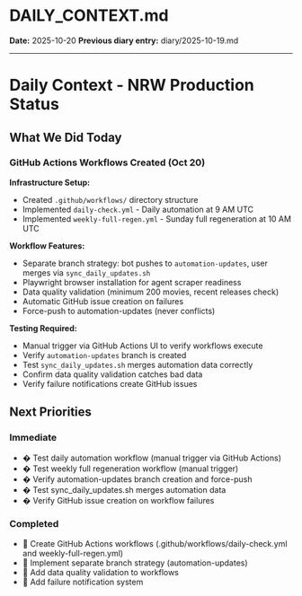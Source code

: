 # DAILY_CONTEXT.md
**Date:** 2025-10-20
**Previous diary entry:** diary/2025-10-19.md

---

# Daily Context - NRW Production Status

## What We Did Today

### GitHub Actions Workflows Created (Oct 20)

**Infrastructure Setup:**
- Created `.github/workflows/` directory structure
- Implemented `daily-check.yml` - Daily automation at 9 AM UTC
- Implemented `weekly-full-regen.yml` - Sunday full regeneration at 10 AM UTC

**Workflow Features:**
- Separate branch strategy: bot pushes to `automation-updates`, user merges via `sync_daily_updates.sh`
- Playwright browser installation for agent scraper readiness
- Data quality validation (minimum 200 movies, recent releases check)
- Automatic GitHub issue creation on failures
- Force-push to automation-updates (never conflicts)

**Testing Required:**
- Manual trigger via GitHub Actions UI to verify workflows execute
- Verify `automation-updates` branch is created
- Test `sync_daily_updates.sh` merges automation data correctly
- Confirm data quality validation catches bad data
- Verify failure notifications create GitHub issues

## Next Priorities

### Immediate
- � Test daily automation workflow (manual trigger via GitHub Actions)
- � Test weekly full regeneration workflow (manual trigger)
- � Verify automation-updates branch creation and force-push
- � Test sync_daily_updates.sh merges automation data
- � Verify GitHub issue creation on workflow failures

### Completed
-  Create GitHub Actions workflows (.github/workflows/daily-check.yml and weekly-full-regen.yml)
-  Implement separate branch strategy (automation-updates)
-  Add data quality validation to workflows
-  Add failure notification system